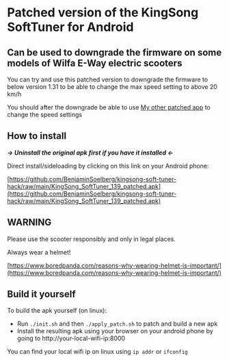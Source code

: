 # Patched version of the KingSong SoftTuner for Android 

## Can be used to downgrade the firmware on some models of Wilfa E-Way electric scooters

You can try and use this patched version to downgrade the firmware to below version 1.31 to be able to change the max speed setting to above 20 km/h

You should after the downgrade be able to use [My other patched app](https://github.com/BenjaminSoelberg/wilfa-e-way-electric-scooter-hack/) to change the speed settings

## How to install

***-> Uninstall the original apk first if you have it installed <-***

Direct install/sideloading by clicking on this link on your Android phone: 

[https://github.com/BenjaminSoelberg/kingsong-soft-tuner-hack/raw/main/KingSong_SoftTuner_139_patched.apk](https://github.com/BenjaminSoelberg/kingsong-soft-tuner-hack/raw/main/KingSong_SoftTuner_139_patched.apk)

## WARNING

Please use the scooter responsibly and only in legal places.

Always wear a helmet!

[https://www.boredpanda.com/reasons-why-wearing-helmet-is-important/](https://www.boredpanda.com/reasons-why-wearing-helmet-is-important/)

## Build it yourself

To build the apk yourself (on linux):

* Run `./init.sh` and then `./apply_patch.sh` to patch and build a new apk
* Install the resulting apk using your browser on your android phone by going to http://your-local-wifi-ip:8000

You can find your local wifi ip on linux using `ip addr` or `ifconfig`
